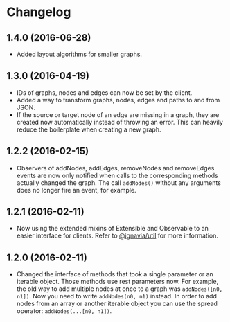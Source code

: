 # Changelog

## 1.4.0 (2016-06-28)

* Added layout algorithms for smaller graphs.

## 1.3.0 (2016-04-19)

* IDs of graphs, nodes and edges can now be set by the client.
* Added a way to transform graphs, nodes, edges and paths to and from JSON.
* If the source or target node of an edge are missing in a graph, they are created now automatically instead of throwing an error. This can heavily reduce the boilerplate when creating a new graph.

## 1.2.2 (2016-02-15)

* Observers of addNodes, addEdges, removeNodes and removeEdges events are now only notified when calls to the corresponding methods actually changed the graph. The call `addNodes()` without any arguments does no longer fire an event, for example.

## 1.2.1 (2016-02-11)

* Now using the extended mixins of Extensible and Observable to an easier interface for clients. Refer to [@ignavia/util](https://github.com/Ignavia/js-util/blob/master/CHANGELOG.md#117-2016-02-11) for more information.

## 1.2.0 (2016-02-11)

* Changed the interface of methods that took a single parameter or an iterable object. Those methods use rest parameters now. For example, the old way to add multiple nodes at once to a graph was `addNodes([n0, n1])`. Now you need to write `addNodes(n0, n1)` instead. In order to add nodes from an array or another iterable object you can use the spread operator: `addNodes(...[n0, n1])`.

